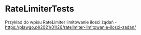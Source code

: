 # RateLimiterTests

Przykład do wpisu RateLimiter limitowanie ilości żądań - https://plawgo.pl/2021/01/26/ratelimiter-limitowanie-ilosci-zadan/
